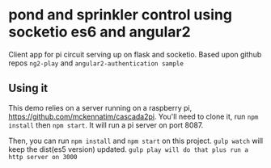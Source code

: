 # pond and sprinkler control using socketio es6 and angular2

Client app for pi circuit serving up on flask and socketio. Based upon github repos `ng2-play` and `angular2-authentication sample`

## Using it

This demo relies on a server running on a raspberry pi, https://github.com/mckennatim/cascada2pi. You'll need to clone it, run `npm install` then `npm start`. It will run a pi server on port 8087.

Then, you can run `npm install` and `npm start` on this project. `gulp watch`  will keep the dist(es5 version) updated. `gulp play will do that plus run a http server on 3000` 




